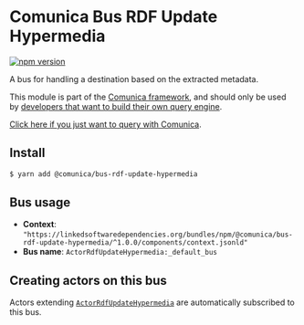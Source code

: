 # Comunica Bus RDF Update Hypermedia

[![npm version](https://badge.fury.io/js/%40comunica%2Fbus-rdf-update-hypermedia.svg)](https://www.npmjs.com/package/@comunica/bus-rdf-update-hypermedia)

A bus for handling a destination based on the extracted metadata.

This module is part of the [Comunica framework](https://github.com/comunica/comunica),
and should only be used by [developers that want to build their own query engine](https://comunica.dev/docs/modify/).

[Click here if you just want to query with Comunica](https://comunica.dev/docs/query/).

## Install

```bash
$ yarn add @comunica/bus-rdf-update-hypermedia
```

## Bus usage

* **Context**: `"https://linkedsoftwaredependencies.org/bundles/npm/@comunica/bus-rdf-update-hypermedia/^1.0.0/components/context.jsonld"`
* **Bus name**: `ActorRdfUpdateHypermedia:_default_bus`

## Creating actors on this bus

Actors extending [`ActorRdfUpdateHypermedia`](https://comunica.github.io/comunica/classes/bus_rdf_update_hypermedia.actorrdfupdatehypermedia.html) are automatically subscribed to this bus.
